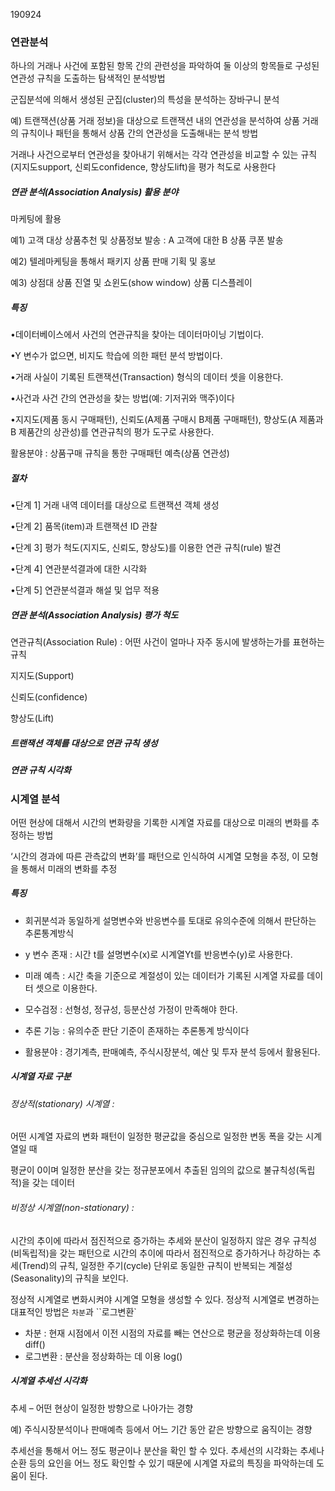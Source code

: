 190924

### 연관분석

하나의 거래나 사건에 포함된 항목 간의 관련성을 파악하여 둘 이상의 항목들로 구성된 연관성 규칙을 도출하는 탐색적인 분석방법

군집분석에 의해서 생성된 군집(cluster)의 특성을 분석하는 장바구니 분석

예) 트랜잭션(상품 거래 정보)을 대상으로 트랜잭션 내의 연관성을 분석하여 상품 거래의 규칙이나 패턴을 통해서 상품 간의 연관성을 도출해내는 분석 방법

거래나 사건으로부터 연관성을 찾아내기 위해서는 각각 연관성을 비교할 수 있는 규칙(지지도support, 신뢰도confidence, 향상도lift)을 평가 척도로 사용한다



##### 연관 분석(Association Analysis) 활용 분야

마케팅에 활용

예1) 고객 대상 상품추천 및 상품정보 발송 : A 고객에 대한 B 상품 쿠폰 발송

예2) 텔레마케팅을 통해서 패키지 상품 판매 기획 및 홍보

예3) 상점대 상품 진열 및 쇼윈도(show window) 상품 디스플레이



##### 특징

•데이터베이스에서 사건의 연관규칙을 찾아는 데이터마이닝 기법이다.

•Y 변수가 없으면, 비지도 학습에 의한 패턴 분석 방법이다.

•거래 사실이 기록된 트랜잭션(Transaction) 형식의 데이터 셋을 이용한다.

•사건과 사건 간의 연관성을 찾는 방법(예: 기저귀와 맥주)이다

•지지도(제품 동시 구매패턴), 신뢰도(A제품 구매시 B제품 구매패턴), 향상도(A 제품과 B 제품간의 상관성)를 연관규칙의 평가 도구로 사용한다.

활용분야 : 상품구매 규칙을 통한 구매패턴 예측(상품 연관성)

##### 절차

•단계 1] 거래 내역 데이터를 대상으로 트랜잭션 객체 생성

•단계 2] 품목(item)과 트랜잭션 ID 관찰

•단계 3] 평가 척도(지지도, 신뢰도, 향상도)를 이용한 연관 규칙(rule) 발견

•단계 4] 연관분석결과에 대한 시각화

•단계 5] 연관분석결과 해설 및 업무 적용



##### 연관 분석(Association Analysis) 평가 척도  

연관규칙(Association Rule)  :  어떤 사건이 얼마나 자주 동시에 발생하는가를 표현하는 규칙

지지도(Support)

신뢰도(confidence)

향상도(Lift)



##### 트랜잭션 객체를 대상으로 연관 규칙 생성  

##### 연관 규칙 시각화  





### 시계열 분석

어떤 현상에 대해서 시간의 변화량을 기록한 시계열 자료를 대상으로 미래의 변화를 추정하는 방법

‘시간의 경과에 따른 관측값의 변화’를 패턴으로 인식하여 시계열 모형을 추정, 이 모형을 통해서 미래의 변화를 추정



##### 특징

- 회귀분석과 동일하게 설명변수와 반응변수를 토대로 유의수준에 의해서 판단하는 추론통계방식

- y 변수 존재 : 시간 t를 설명변수(x)로 시계열Yt를 반응변수(y)로 사용한다.

- 미래 예측 : 시간 축을 기준으로 계절성이 있는 데이터가 기록된 시계열 자료를 데이터 셋으로 이용한다.

- 모수검정 : 선형성, 정규성, 등분산성 가정이 만족해야 한다.

- 추론 기능 : 유의수준 판단 기준이 존재하는 추론통계 방식이다

- 활용분야 : 경기계측, 판매예측, 주식시장분석, 예산 및 투자 분석 등에서 활용된다.



##### 시계열 자료 구분

###### 정상적(stationary) 시계열 : 

어떤 시계열 자료의 변화 패턴이 일정한 평균값을 중심으로 일정한 변동 폭을 갖는 시계열일 때

평균이 0이며 일정한 분산을 갖는 정규분포에서 추출된 임의의 값으로 불규칙성(독립적)을 갖는 데이터

###### 비정상 시계열(non-stationary) :

시간의 추이에 따라서 점진적으로 증가하는 추세와 분산이 일정하지 않은 경우 규칙성(비독립적)을 갖는 패턴으로 시간의 추이에 따라서 점진적으로 증가하거나 하강하는 추세(Trend)의 규칙, 일정한 주기(cycle) 단위로 동일한 규칙이 반복되는 계절성(Seasonality)의 규칙을 보인다. 

정상적 시계열로 변화시켜야 시계열 모형을 생성할 수 있다.  정상적 시계열로 변경하는 대표적인 방법은 `차분`과 ``로그변환` 

- 차분 :  현재 시점에서 이전 시점의 자료를 빼는 연산으로 평균을 정상화하는데 이용 diff()
- 로그변환 : 분산을 정상화하는 데 이용 log()

##### 시계열 추세선 시각화

추세 – 어떤 현상이 일정한 방향으로 나아가는 경향

예) 주식시장분석이나 판매예측 등에서 어느 기간 동안 같은 방향으로 움직이는 경향

추세선을 통해서 어느 정도 평균이나 분산을 확인 할 수 있다. 추세선의 시각화는 추세나 순환 등의 요인을 어느 정도 확인할 수 있기 때문에 시계열 자료의 특징을 파악하는데 도움이 된다.















































